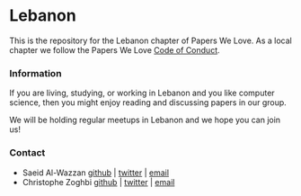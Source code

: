# Lebanon

This is the repository for the Lebanon chapter of Papers We Love. As a local chapter we follow the Papers We Love [Code of Conduct](https://github.com/papers-we-love/lebanon/blob/master/code-of-conduct.md).

### Information

If you are living, studying, or working in Lebanon and you like computer science, then you might enjoy reading and discussing papers in our group.

We will be holding regular meetups in Lebanon and we hope you can join us!

### Contact

- Saeid Al-Wazzan [github](https://github.com/saeidw) | [twitter](https://twitter.com/saeidw) | [email](mailto:saeid.wazzan+pwl@nonsingular.net)
- Christophe Zoghbi [github](https://github.com/kristoffzoghbi) | [twitter](https://twitter.com/kristoffzoghbi) | [email](mailto:christophe.zoghbi@gmail.com)
